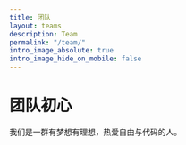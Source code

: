 ```yaml
---
title: 团队
layout: teams
description: Team
permalink: "/team/"
intro_image_absolute: true
intro_image_hide_on_mobile: false
---
```


# 团队初心

我们是一群有梦想有理想，热爱自由与代码的人。

